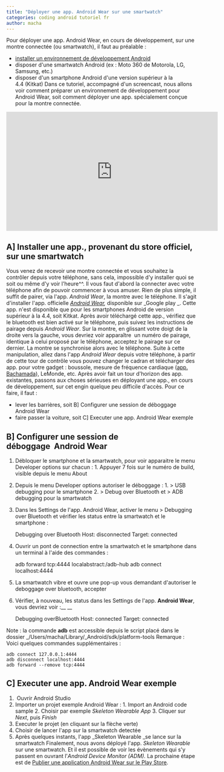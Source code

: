 ```yaml
---
title: "Déployer une app. Android Wear sur une smartwatch"
categories: coding android tutoriel fr
author: macha
---
```


Pour déployer une app. Android Wear, en cours de développement, sur une montre connectée (ou smartwatch), il faut au préalable :

  * [installer un environnement de développement Android](/blog/2016/08/03/android-demarrage/)
  * disposer d'une smartwatch Android (ex : Moto 360 de Motorola, LG, Samsung, etc.)
  * disposer d'un smartphone Android d'une version supérieur à la 4.4 (Kitkat)
Dans ce tutoriel, accompagné d'un screencast, nous allons voir comment préparer un environnement de développement pour Android Wear, soit comment déployer une app. spécialement conçue pour la montre connectée.

<iframe width="560" height="315" src="https://www.youtube.com/embed/o4bqwPQbWRA" frameborder="0" allowfullscreen></iframe>

## A] Installer une app., provenant du store officiel, sur une smartwatch

Vous venez de recevoir une montre connectée et vous souhaitez la contrôler depuis votre téléphone, sans cela, impossible d'y installer quoi se soit ou même d'y voir l'heure^^. Il vous faut d'abord la connecter avec votre téléphone afin de pouvoir commencer à vous amuser. Rien de plus simple, il suffit de pairer, via l'app. _Android Wear_, la montre avec le téléphone. Il s'agit d'installer l'app. officielle _[Android Wear](https://play.google.com/store/apps/details?id=com.google.android.wearable.app&hl=en),_ disponible sur _Google play _. Cette app. n'est disponible que pour les smartphones Android de version supérieur à la 4.4, soit Kitkat. Après avoir téléchargé cette app., vérifiez que le bluetooth est bien activé sur le téléphone, puis suivez les instructions de pairage depuis _Android Wear_. Sur la montre, en glissant votre doigt de la droite vers la gauche, vous devriez voir apparaître  un numéro de pairage, identique à celui proposé par le téléphone, acceptez le pairage sur ce dernier. La montre se synchronise alors avec le téléphone. Suite à cette manipulation, allez dans l'app _Android Wear_ depuis votre téléphone, à partir de cette tour de contrôle vous pouvez changer le cadran et télécharger des app. pour votre gadget : boussole, mesure de fréquence cardiaque ([app. Bachamada](https://play.google.com/store/apps/details?id=fr.machada.bpm)), LeMonde, etc. Après avoir fait un tour d'horizon des app. existantes, passons aux choses sérieuses en déployant une app., en cours de développement, sur cet engin quelque peu difficile d'accès. Pour ce faire, il faut :

  * lever les barrières, soit B] Configurer une session de déboggage Android Wear
  * faire passer la voiture, soit C] Executer une app. Android Wear exemple

## B] Configurer une session de déboggage  Android Wear

  1. Débloquer le smartphone et la smartwatch, pour voir apparaitre le menu Developer options sur chacun :
    1. Appuyer 7 fois sur le numéro de build, visible depuis le menu About 
  2. Depuis le menu Developer options autoriser le déboggage :
    1. > USB debugging pour le smartphone
    2. > Debug over Bluetooth et > ADB debugging pour la smartwatch
  3. Dans les Settings de l'app. Android Wear, activer le menu > Debugging over Bluetooth et vérifier les status entre la smartwatch et le smartphone :

        Debugging over Bluetooth
    Host: disconnected
    Target: connected

  4. Ouvrir un pont de connection entre la smartwatch et le smartphone dans un terminal à l'aide des commandes :

        adb forward tcp:4444 localabstract:/adb-hub
    adb connect localhost:4444

  5. La smartwatch vibre et ouvre une pop-up vous demandant d'autoriser le deboggage over bluetooth, accepter
  6. Vérifier, à nouveau, les status dans les Settings de l'app. __Android Wear__, vous devriez voir :__ __

        Debugging overBluetooth
    Host: connected
    Target: connected

Note : la commande **adb** est accessible depuis le script placé dans le dossier _/Users/macha/Library/_Android/sdk/platform-tools Remarque : Voici quelques commandes supplémentaires :


    adb connect 127.0.0.1:4444
    adb disconnect localhost:4444
    adb forward --remove tcp:4444

## C] Executer une app. Android Wear exemple

  1.  Ouvrir Android Studio
  2. Importer un projet exemple Android Wear :
    1. Import an Android code sample
    2. Choisir par exemple _Skeleton Wearable App_
    3. Cliquer sur _Next_, puis _Finish_
  3. Executer le projet (en cliquant sur la flèche verte)
  4. Choisir de lancer l'app sur la smartwatch detectée
  5. Après quelques instants, l'app _Skeleton Wearable _se lance sur la smartwatch
Finalement, nous avons déployé l'app. _Skeleton Wearable_ sur une smartwatch. Et il est possible de voir les évènements qui s'y passent en ouvrant l'_Android Device Monitor (ADM)._ La prochaine étape est de [Publier une application Android Wear sur le Play Store](/blog/2015/10/14/publier-app-android-wear-playstore/).
